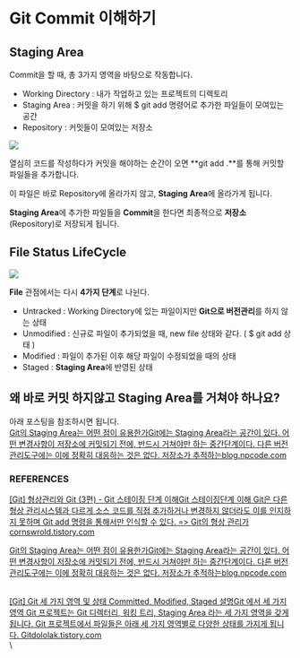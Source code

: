 # Git Commit 이해하기

## Staging Area

Commit을 할 때, 총 3가지 영역을 바탕으로 작동합니다.

* Working Directory : 내가 작업하고 있는 프로젝트의 디렉토리
* Staging Area : 커밋을 하기 위해 $ git add 명령어로 추가한 파일들이 모여있는 공간
* Repository : 커밋들이 모여있는 저장소

![](https://blog.kakaocdn.net/dn/mtzJ7/btq9PUXFlUj/NAqKtGV9XIWHwhA1fq7BY1/img.png)

열심히 코드를 작성하다가 커밋을 해야하는 순간이 오면 **git add .**를 통해 커밋할 파일들을 추가합니다.

이 파일은 바로 Repository에 올라가지 않고, **Staging Area**에 올라가게 됩니다.

**Staging Area**에 추가한 파일들을 **Commit**을 한다면 최종적으로 **저장소**(Repository)로  저장되게 됩니다.

## File Status LifeCycle

![](https://blog.kakaocdn.net/dn/bYqijC/btq9MF1MxCE/05HbpzPuo2hk9Kn0dDt3mK/img.png)

**File** 관점에서는 다시 **4가지 단계**로 나뉜다.

* Untracked : Working Directory에 있는 파일이지만 **Git으로 버전관리**를 하지 않는 상태
* Unmodified : 신규로 파일이 추가되었을 때, new file 상태와 같다. ( $ git add 상태 )
* Modified : 파일이 추가된 이후 해당 파일이 수정되었을 때의 상태
* Staged : **Staging Area**에 반영된 상태

## 왜 바로 커밋 하지않고 Staging Area를 거쳐야 하나요?

아래 포스팅을 참조하시면 됩니다.[\
Git의 Staging Area는 어떤 점이 유용한가Git에는 Staging Area라는 공간이 있다. 어떤 변경사항이 저장소에 커밋되기 전에, 반드시 거쳐야만 하는 중간단계이다. 다른 버전관리도구에는 이에 정확히 대응하는 것은 없다. 저장소가 추적하는blog.npcode.com](https://blog.npcode.com/2012/10/23/git%EC%9D%98-staging-area%EB%8A%94-%EC%96%B4%EB%96%A4-%EC%A0%90%EC%9D%B4-%EC%9C%A0%EC%9A%A9%ED%95%9C%EA%B0%80/)

### REFERENCES

[\[Git\] 형상관리와 Git (3편) - Git 스테이징 단계 이해Git 스테이징단계 이해 Git은 다른 형상 관리시스템과 다르게 소스 코드를 직접 추가하거나 변경하지 않더라도 이를 인지하지 못하며 Git add 명령을 통해서만 인식할 수 있다. => Git의 형상 관리가cornswrold.tistory.com](https://cornswrold.tistory.com/71#google\_vignette)



[Git의 Staging Area는 어떤 점이 유용한가Git에는 Staging Area라는 공간이 있다. 어떤 변경사항이 저장소에 커밋되기 전에, 반드시 거쳐야만 하는 중간단계이다. 다른 버전관리도구에는 이에 정확히 대응하는 것은 없다. 저장소가 추적하는blog.npcode.com](https://blog.npcode.com/2012/10/23/git%EC%9D%98-staging-area%EB%8A%94-%EC%96%B4%EB%96%A4-%EC%A0%90%EC%9D%B4-%EC%9C%A0%EC%9A%A9%ED%95%9C%EA%B0%80/)

[\
\[Git\] Git 세 가지 영역 및 상태 Committed, Modified, Staged 설명Git 에서 세 가지 영역 Git 프로젝트는 Git 디렉터리, 워킹 트리, Staging Area 라는 세 가지 영역을 갖게 됩니다. Git 프로젝트에서 파일들은 아래 세 가지 영역별로 다양한 상태를 가지게 됩니다. Gitdololak.tistory.com](https://dololak.tistory.com/303)\
\
